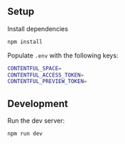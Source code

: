 ## Setup

Install dependencies

```bash
npm install
```

Populate `.env` with the following keys:

```bash
CONTENTFUL_SPACE=
CONTENTFUL_ACCESS_TOKEN=
CONTENTFUL_PREVIEW_TOKEN=
```

## Development

Run the dev server:

```bash
npm run dev
```

